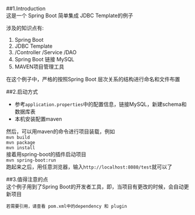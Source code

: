 ##1.Introduction  
这是一个 Spring Boot 简单集成 JDBC Template的例子  
  
涉及的知识点有:  
1. Spring Boot  
2. JDBC Template  
3. /Controller /Service /DAO  
4. Spring Boot 链接 MySQL  
5. MAVEN项目管理工具

在这个例子中，严格的按照Spring Boot 层次关系的结构进行命名和文件布置
  
##2.启动方式
- 参考`application.properties`中的配置信息，链接MySQL，新建schema和数据库表
- 本机安装配置maven  

然后，可以用maven的命令进行项目装载，例如  
	`mvn build`  
	`mvn package`  
	`mvn install`  
接着用spring-boot的插件启动项目  
	`mvn spring-boot:run`  
跑起来之后，用任意浏览器，输入`http://localhost:8080/test`就可以了  

##3.值得注意的点  
这个例子用到了Spring Boot的开发者工具，即，当项目有更改的时候，会自动更新项目  

`若需要引用，请查看 pom.xml中的dependency 和 plugin`

